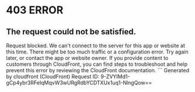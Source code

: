 # 403 ERROR

## The request could not be satisfied.

Request blocked. We can't connect to the server for this app or website at this time. There might be too much traffic or a configuration error. Try again later, or contact the app or website owner. If you provide content to customers through CloudFront, you can find steps to troubleshoot and help prevent this error by reviewing the CloudFront documentation. ```
Generated by cloudfront (CloudFront)
Request ID: 9-ZVYIMd1-gCp4ybr3RFeIqMqvW3wURgRdbYCDTXUx1uq1-NlngQow==

```

